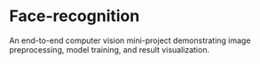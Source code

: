 # Face-recognition
An end-to-end computer vision mini-project demonstrating image preprocessing, model training, and result visualization.  

